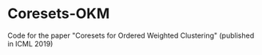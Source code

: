 # Coresets-OKM
Code for the paper "Coresets for Ordered Weighted Clustering" (published in ICML 2019)
